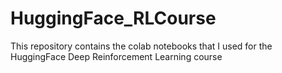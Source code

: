 # HuggingFace_RLCourse
This repository contains the colab notebooks that I used for the HuggingFace Deep Reinforcement Learning course
